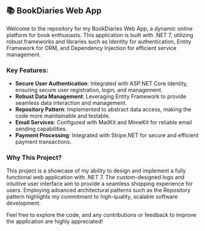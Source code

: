 ## 📚 BookDiaries Web App

Welcome to the repository for my BookDiaries Web App, a dynamic online platform for book enthusiasts. This application is built with .NET 7, utilizing robust frameworks and libraries such as Identity for authentication, Entity Framework for ORM, and Dependency Injection for efficient service management.

### Key Features:
- **Secure User Authentication**: Integrated with ASP.NET Core Identity, ensuring secure user registration, login, and management.
- **Robust Data Management**: Leveraging Entity Framework to provide seamless data interaction and management.
- **Repository Pattern**: Implemented to abstract data access, making the code more maintainable and testable.
- **Email Services**: Configured with MailKit and MimeKit for reliable email sending capabilities.
- **Payment Processing**: Integrated with Stripe.NET for secure and efficient payment transactions.

### Why This Project?
This project is a showcase of my ability to design and implement a fully functional web application with .NET 7. The custom-designed logo and intuitive user interface aim to provide a seamless shopping experience for users. Employing advanced architectural patterns such as the Repository pattern highlights my commitment to high-quality, scalable software development.

Feel free to explore the code, and any contributions or feedback to improve the application are highly appreciated!

